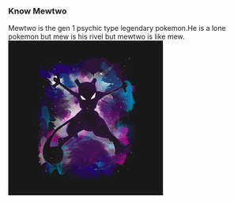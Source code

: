 ### Know Mewtwo
Mewtwo is the gen 1 psychic type legendary pokemon.He is a lone pokemon but mew is his rivel but mewtwo is like mew.
<img src="Mewtwo.webp"/>
<img src=""/>
<img src=""/>
